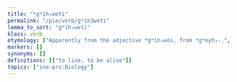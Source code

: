 ```yaml
---
title: "*gʷíh₃weti"
permalink: "/pie/verb/gʷíh3weti"
lemma_to_sort: "gʷih₃weti"
klass: verb
etymology: ["Apparently from the adjective *gʷih₃wós, from *gʷeyh₃-.", "However, Gąsiorowski (2006) takes this verb to be an irregular dissimilation of *gʷígʷwe-, an isolated reduplicating thematic present from a lost *gʷew- (“move”) (?) with an o-grade root noun in *gʷṓws."]
markers: []
synonyms: []
definitions: [["to live, to be alive"]]
topics: ["ine-pro:Biology"]
---
```

